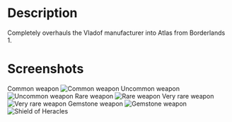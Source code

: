 # Description
Completely overhauls the Vladof manufacturer into Atlas from Borderlands 1.
# Screenshots
Common weapon
![Common weapon](https://raw.githubusercontent.com/bugworm/BLCMods/sorting/Borderlands%202%20mods/Gear%20replacement/Balanced/Massive/Atlas%20Reborn%20by%20Aaron0000/resources/1.jpg)
Uncommon weapon
![Uncommon weapon](https://raw.githubusercontent.com/bugworm/BLCMods/sorting/Borderlands%202%20mods/Gear%20replacement/Balanced/Massive/Atlas%20Reborn%20by%20Aaron0000/resources/2.jpg)
Rare weapon
![Rare weapon](https://raw.githubusercontent.com/bugworm/BLCMods/sorting/Borderlands%202%20mods/Gear%20replacement/Balanced/Massive/Atlas%20Reborn%20by%20Aaron0000/resources/3.jpg)
Very rare weapon
![Very rare weapon](https://raw.githubusercontent.com/bugworm/BLCMods/sorting/Borderlands%202%20mods/Gear%20replacement/Balanced/Massive/Atlas%20Reborn%20by%20Aaron0000/resources/4.jpg)
Gemstone weapon
![Gemstone weapon](https://raw.githubusercontent.com/bugworm/BLCMods/sorting/Borderlands%202%20mods/Gear%20replacement/Balanced/Massive/Atlas%20Reborn%20by%20Aaron0000/resources/5.jpg)
![Shield of Heracles](https://raw.githubusercontent.com/bugworm/BLCMods/sorting/Borderlands%202%20mods/Gear%20replacement/Balanced/Massive/Atlas%20Reborn%20by%20Aaron0000/resources/6.jpg)
